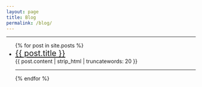 ```yaml
---
layout: page
title: Blog
permalink: /blog/
---
```


---

<ul>
  {% for post in site.posts %}
    <li>
      <a href="{{ post.url }}" style="font-size:1.5em;">{{ post.title }}</a>
	
<br>
{{ post.content | strip_html | truncatewords: 20 }}
<hr>




 </li>




  {% endfor %}
</ul>

